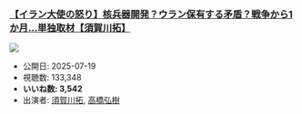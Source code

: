 ### [【イラン大使の怒り】核兵器開発？ウラン保有する矛盾？戦争から1か月...単独取材【須賀川拓】](https://www.youtube.com/watch?v=fpiX6bs6R64)
[![](https://img.youtube.com/vi/fpiX6bs6R64/sddefault.jpg)](https://www.youtube.com/watch?v=fpiX6bs6R64)
-   公開日: 2025-07-19
-   視聴数: 133,348
-   **いいね数: 3,542**
-   出演者: [須賀川拓](/rehacq_fan/people/須賀川拓 "wikilink"), [高橋弘樹](/rehacq_fan/people/高橋弘樹 "wikilink")
